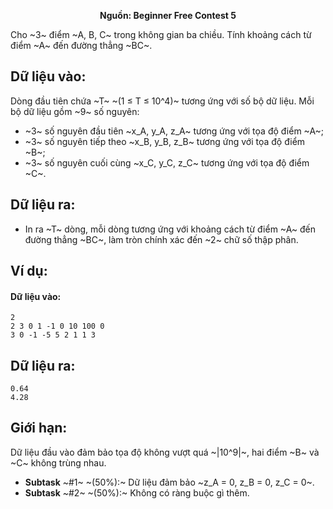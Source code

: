 **<center>Nguồn: Beginner Free Contest 5</center>**

Cho ~3~ điểm ~A, B, C~ trong không gian ba chiều. Tính khoảng cách từ điểm ~A~ đến đường thẳng ~BC~.

## Dữ liệu vào:
Dòng đầu tiên chứa ~T~ ~(1 ≤ T ≤ 10^4)~ tương ứng với số bộ dữ liệu. Mỗi bộ dữ liệu gồm ~9~ số nguyên:
- ~3~ số nguyên đầu tiên ~x_A, y_A, z_A~ tương ứng với tọa độ điểm ~A~;
- ~3~ số nguyên tiếp theo ~x_B, y_B, z_B~ tương ứng với tọa độ điểm ~B~;
- ~3~ số nguyên cuối cùng ~x_C, y_C, z_C~ tương ứng với tọa độ điểm ~C~.

## Dữ liệu ra:
- In ra ~T~ dòng, mỗi dòng tương ứng với khoảng cách từ điểm ~A~ đến đường thẳng ~BC~, làm tròn chính xác đến ~2~ chữ số thập phân.

## Ví dụ:
#### Dữ liệu vào:
```
2
2 3 0 1 -1 0 10 100 0
3 0 -1 -5 5 2 1 1 3
```

## Dữ liệu ra:
```
0.64
4.28
```

## Giới hạn:
Dữ liệu đầu vào đảm bảo tọa độ không vượt quá ~|10^9|~, hai điểm ~B~ và ~C~ không trùng nhau.
- **Subtask** ~\#1~ ~(50\%):~ Dữ liệu đảm bảo ~z_A = 0, z_B = 0, z_C = 0~.
- **Subtask** ~\#2~ ~(50\%):~ Không có ràng buộc gì thêm.